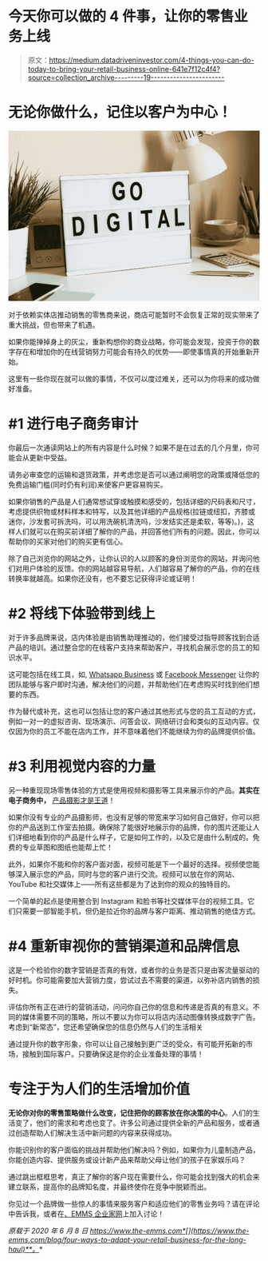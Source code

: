 # 今天你可以做的 4 件事，让你的零售业务上线

> 原文：<https://medium.datadriveninvestor.com/4-things-you-can-do-today-to-bring-your-retail-business-online-641e7f12c4f4?source=collection_archive---------19----------------------->

# 无论你做什么，记住以客户为中心！

![](img/a9f42b521c5ed8c93a84cd9df8efe9aa.png)

对于依赖实体店推动销售的零售商来说，商店可能暂时不会恢复正常的现实带来了重大挑战，但也带来了机遇。

如果你能掸掉身上的灰尘，重新构想你的商业战略，你可能会发现，投资于你的数字存在和增加你的在线营销努力可能会有持久的优势——即使事情真的开始重新开始。

这里有一些你现在就可以做的事情，不仅可以度过难关，还可以为你将来的成功做好准备。

# #1 进行电子商务审计

你最后一次通读网站上的所有内容是什么时候？如果不是在过去的几个月里，你可能会从更新中受益。

请务必审查您的运输和退货政策，并考虑您是否可以通过阐明您的政策或降低您的免费运输门槛(同时仍有利润)来使客户更容易购买。

如果你销售的产品是人们通常想试穿或触摸和感受的，包括详细的尺码表和尺寸，考虑提供织物或材料样本和特写，以及其他详细的产品规格(拉链或纽扣，齐膝或迷你，沙发套可拆洗吗，可以用洗碗机清洗吗，沙发结实还是柔软，等等)。)，这样人们就可以在购买前详细了解你的产品，并回答他们所有的问题。因此，你可以帮助你的买家对他们的购买更有信心。

除了自己浏览你的网站之外，让你认识的人以顾客的身份浏览你的网站，并询问他们对用户体验的反馈。你的网站越容易导航，人们越容易了解你的产品，你的在线转换率就越高。如果你还没有，也不要忘记获得评论或证明！

# #2 将线下体验带到线上

对于许多品牌来说，店内体验是由销售助理推动的，他们接受过指导顾客找到合适产品的培训。通过整合您的在线客户支持来帮助客户，寻找机会展示您的员工的知识水平。

这可能包括在线工具，如, [Whatsapp Business](https://www.whatsapp.com/business/) 或 [Facebook Messenger](https://www.facebook.com/business/marketing/messenger) 让你的团队能够与客户即时沟通，解决他们的问题，并帮助他们在考虑购买时找到他们想要的东西。

作为替代或补充，这也可以包括让您的客户通过其他形式与您的员工互动的方式，例如一对一的虚拟咨询、现场演示、问答会议、网络研讨会和类似的互动内容。仅仅因为你的员工不能在店内工作，并不意味着他们不能继续为你的品牌提供价值。

# #3 利用视觉内容的力量

另一种重现现场零售体验的方式是使用视频和摄影等工具来展示你的产品。**其实在电子商务中，** [产品摄影才是王道](https://www.shopify.ca/blog/ecommerce-photography)！

如果你没有专业的产品摄影师，也没有足够的带宽来学习如何自己做好，你可以把你的产品送到工作室去拍摄。确保除了能很好地展示你的品牌，你的图片还能让人们详细地看到你的产品是什么样子，它是如何工作的，以及它是由什么制成的。免费的专业草图和图纸也能帮上忙！

此外，如果你不能和你的客户面对面，视频可能是下一个最好的选择。视频使您能够深入展示您的产品，同时与您的客户进行交流。视频可以放在你的网站、YouTube 和社交媒体上——所有这些都是为了达到你的观众的独特目的。

一个简单的起点是使用整合到 Instagram 和脸书等社交媒体平台的视频工具。它们只需要一部智能手机，但仍是拉近你的品牌与客户距离、推动销售的绝佳方式。

# #4 重新审视你的营销渠道和品牌信息

这是一个检验你的数字营销是否真的有效，或者你的业务是否只是由客流量驱动的好时机。你可能需要加大营销力度，尝试过去不需要的渠道，以弥补店内销售的损失。

评估你所有正在进行的营销活动，问问你自己你的信息和传递是否真的有意义。不同的媒体需要不同的策略，所以不要以为你可以将店内活动图像转换成数字广告。考虑到“新常态”，您还希望确保您的信息仍然与人们的生活相关

通过提升你的数字形象，你可以让自己接触到更广泛的受众，有可能开拓新的市场，接触到国际客户。只要确保这是你的企业准备处理的事情！

# 专注于为人们的生活增加价值

**无论你对你的零售策略做什么改变，记住把你的顾客放在你决策的中心**。人们的生活变了，他们的需求和考虑也变了。许多公司通过提供全新的产品和服务，或者通过创造帮助人们解决生活中新问题的内容来获得成功。

你能识别你的客户面临的挑战并帮助他们解决吗？例如，如果你为儿童制造产品，你能创造内容、提供服务或设计新产品来帮助父母让他们的孩子在家娱乐吗？

通过跳出框框思考，真正了解你的客户现在需要什么，你可能会找到强大的机会来建立联系，提高你的品牌知名度，并最终使你在竞争中脱颖而出。

你见过一个品牌做一些惊人的事情来服务客户和适应他们的零售业务吗？请在评论中告诉我，或者在[、EMMS 企业家网](https://www.facebook.com/groups/emmsentrepreneurnetwork/)上加入讨论！

*原载于 2020 年 6 月 8 日 https://www.the-emms.com*[](https://www.the-emms.com/blog/four-ways-to-adapt-your-retail-business-for-the-long-haul)**。**